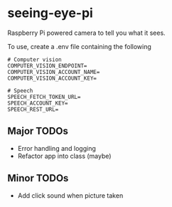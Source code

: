 # seeing-eye-pi
Raspberry Pi powered camera to tell you what it sees.


To use, create a .env file containing the following
```
# Computer vision
COMPUTER_VISION_ENDPOINT=
COMPUTER_VISION_ACCOUNT_NAME=
COMPUTER_VISION_ACCOUNT_KEY=

# Speech
SPEECH_FETCH_TOKEN_URL=
SPEECH_ACCOUNT_KEY=
SPEECH_REST_URL=
```



## Major TODOs
* Error handling and logging
* Refactor app into class (maybe)


## Minor TODOs
* Add click sound when picture taken
